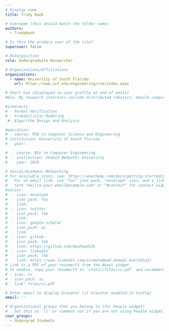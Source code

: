 ```yaml
---
# Display name
title: Trudy Kwok

# Username (this should match the folder name)
authors:
  - TrudyKwok

# Is this the primary user of the site?
superuser: false

# Role/position
role: Undergraduate Researcher

# Organizations/Affiliations
organizations:
  - name: University of South Florida
    url: https://www.usf.edu/engineering/cse/index.aspx

# Short bio (displayed in user profile at end of posts)
#bio: My research interests include distributed robotics, mobile computing and programmable matter.

#interests:
# - Formal Verification
# - Probabilistic Modeling
 #- Algorithm Design and Analysis

#education:
# - course: PhD in Computer Science and Engineering
# institution: University of South Florida
#   year:

#  - course: BSc in Computer Engineering
#    institution: Shahid Beheshti University
#    year: 2019

# Social/Academic Networking
# For available icons, see: https://wowchemy.com/docs/getting-started/page-builder/#icons
#   For an email link, use "fas" icon pack, "envelope" icon, and a link in the
#   form "mailto:your-email@example.com" or "#contact" for contact widget.
#social:
#  - icon: envelope
#    icon_pack: fas
#    link:
#  - icon: twitter
#    icon_pack: fab
#    link:
#  - icon: google-scholar
#    icon_pack: ai
#    link:
#  - icon: github
#    icon_pack: fab
#    link: https://github.com/moahmadi26
#  - icon: linkedin
#    icon_pack: fab
#    link: https://www.linkedin.com/in/mohammad-ahmadi-ba27a91a3/
# Link to a PDF of your resume/CV from the About widget.
# To enable, copy your resume/CV to `static/files/cv.pdf` and uncomment the lines below.
# - icon: cv
#   icon_pack: ai
#   link: files/cv.pdf

# Enter email to display Gravatar (if Gravatar enabled in Config)
email: ''

# Organizational groups that you belong to (for People widget)
#   Set this to `[]` or comment out if you are not using People widget.
user_groups:
  - Undergrad Students
---
```

